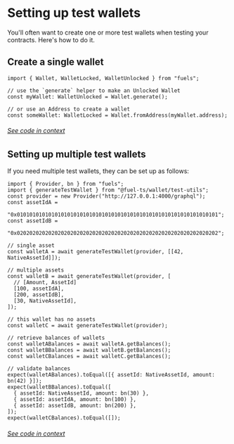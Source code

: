 # Setting up test wallets

You'll often want to create one or more test wallets when testing your contracts. Here's how to do it.

## Create a single wallet

```ts:line-numbers
import { Wallet, WalletLocked, WalletUnlocked } from "fuels";

// use the `generate` helper to make an Unlocked Wallet
const myWallet: WalletUnlocked = Wallet.generate();

// or use an Address to create a wallet
const someWallet: WalletLocked = Wallet.fromAddress(myWallet.address);
```

###### [See code in context](https://github.com/FuelLabs/fuels-ts/blob/master/packages/fuel-gauge/src/doc-examples.test.ts#L155-L163)

## Setting up multiple test wallets

If you need multiple test wallets, they can be set up as follows:

```ts:line-numbers
import { Provider, bn } from "fuels";
import { generateTestWallet } from "@fuel-ts/wallet/test-utils";
const provider = new Provider("http://127.0.0.1:4000/graphql");
const assetIdA =
  "0x0101010101010101010101010101010101010101010101010101010101010101";
const assetIdB =
  "0x0202020202020202020202020202020202020202020202020202020202020202";

// single asset
const walletA = await generateTestWallet(provider, [[42, NativeAssetId]]);

// multiple assets
const walletB = await generateTestWallet(provider, [
  // [Amount, AssetId]
  [100, assetIdA],
  [200, assetIdB],
  [30, NativeAssetId],
]);

// this wallet has no assets
const walletC = await generateTestWallet(provider);

// retrieve balances of wallets
const walletABalances = await walletA.getBalances();
const walletBBalances = await walletB.getBalances();
const walletCBalances = await walletC.getBalances();

// validate balances
expect(walletABalances).toEqual([{ assetId: NativeAssetId, amount: bn(42) }]);
expect(walletBBalances).toEqual([
  { assetId: NativeAssetId, amount: bn(30) },
  { assetId: assetIdA, amount: bn(100) },
  { assetId: assetIdB, amount: bn(200) },
]);
expect(walletCBalances).toEqual([]);
```

###### [See code in context](https://github.com/FuelLabs/fuels-ts/blob/master/packages/fuel-gauge/src/doc-examples.test.ts#L212-L246)
